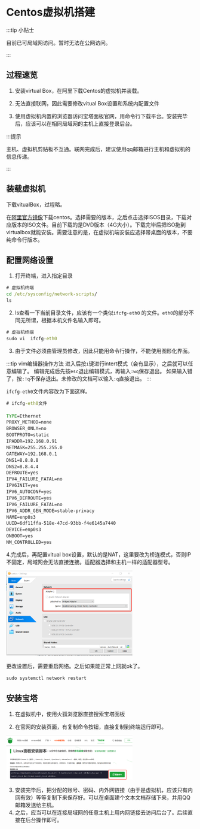# Centos虚拟机搭建

<MyViews></MyViews>

:::tip 小贴士

目前已可局域网访问。暂时无法在公网访问。

:::

## 过程速览

1. 安装virtual Box，在阿里下载Centos的虚拟机并装载。
2. 无法直接联网，因此需要修改vitual Box设置和系统内配置文件<Badge text="重要"/>

3. 使用虚拟机内置的浏览器访问宝塔面板官网，用命令行下载平台。安装完毕后，应该可以在相同局域网的主机上直接登录后台。

:::提示

主机、虚拟机剪贴板不互通。联网完成后，建议使用qq邮箱进行主机和虚拟机的信息传递。

:::

## 装载虚拟机

下载vitualBox，过程略。

在[阿里官方镜像](https://mirrors.aliyun.com/centos/?spm=a2c6h.13651104.d-2001.1.140f320cfhreMl)下载centos。选择需要的版本，之后点击选择ISOS目录，下载对应版本的ISO文件。目前下载的是DVD版本（4G大小）。下载完毕后把ISO拖到virtualbox就能安装。需要注意的是，在虚拟机端安装应选择带桌面的版本，不要纯命令行版本。


## 配置网络设置
1. 打开终端，进入指定目录

```cmd
# 虚拟机终端
cd /etc/sysconfig/network-scripts/
ls
```

2. ls查看一下当前目录文件，应该有一个类似`ifcfg-eth0` 的文件。`eth0`的部分不同无所谓，根据本机文件名输入即可。

```cmd
# 虚拟机终端
sudo vi  ifcfg-eth0
```

3. 由于文件必须由管理员修改，因此只能用命令行操作，不能使用图形化界面。

:::tip vim编辑器操作方法
进入后按`i`键进行intert模式（会有显示），之后就可以任意编辑了。
编辑完成后先按`esc`退出编辑模式，再输入`:wq`保存退出。
如果输入错了，按`:!q`不保存退出。未修改的文档可以输入`:q`直接退出。
:::

`ifcfg-eth0`文件内容改为下面这样。

```cmd
# ifcfg-eth0文件

TYPE=Ethernet
PROXY_METHOD=none
BROWSER_ONLY=no
BOOTPROTO=static
IPADDR=192.168.0.91
NETMASK=255.255.255.0
GATEWAY=192.168.0.1
DNS1=8.8.8.8
DNS2=8.8.4.4
DEFROUTE=yes
IPV4_FAILURE_FATAL=no
IPV6INIT=yes
IPV6_AUTOCONF=yes
IPV6_DEFROUTE=yes
IPV6_FAILURE_FATAL=no
IPV6_ADDR_GEN_MODE=stable-privacy
NAME=enp0s3
UUID=6df11ffa-518e-47cd-93bb-f4e6145a7440
DEVICE=enp0s3
ONBOOT=yes
NM_CONTROLLED=yes
```

4.完成后，再配置vitual box设置，默认的是NAT，这里要改为桥连模式，否则IP不固定，局域网会无法直接连接。适配器选择和主机一样的适配器型号。

<img src="assets/20241024-1.png" style="zoom:33%;" />

更改设置后，需要重启网络。之后如果能正常上网就ok了。
```cmd
sudo systemctl network restart
```

## 安装宝塔

1. 在虚拟机中，使用火狐浏览器直接搜索宝塔面板

2. 在官网的安装页面，有复制命令按钮，直接复制到终端运行即可。

<img src="assets/20241024-2.png" style="zoom:33%;" />

3. 安装完毕后，把分配的账号、密码、内外网链接（由于是虚拟机，应该只有内网有效）等等复制下来保存好。可以在桌面建个文本文档存储下来，并用QQ邮箱发送给主机。
4. 之后，应当可以在连接局域网的任意主机上用内网链接去访问后台了。后续直接在后台操作即可。
